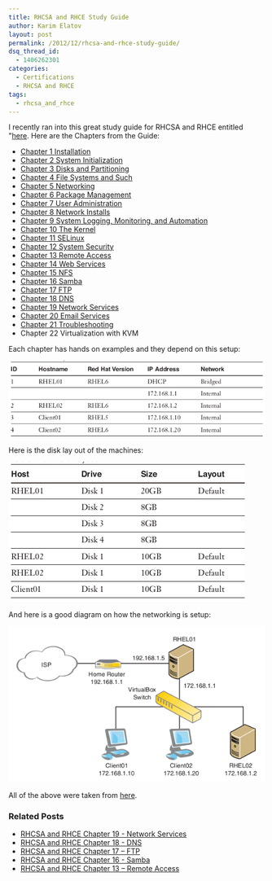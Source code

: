 ```yaml
---
title: RHCSA and RHCE Study Guide
author: Karim Elatov
layout: post
permalink: /2012/12/rhcsa-and-rhce-study-guide/
dsq_thread_id:
  - 1406262301
categories:
  - Certifications
  - RHCSA and RHCE
tags:
  - rhcsa_and_rhce
---
```

I recently ran into this great study guide for RHCSA and RHCE entitled "[here](http://www.pearsonhighered.com/bookseller/product/Handson-Guide-to-the-Red-Hat-Exams-RHCSA-and-RHCE-Cert-Guide-and-Lab-Manual/9780321767950.page). Here are the Chapters from the Guide:

*   [Chapter 1 Installation](http://virtuallyhyper.com/2013/01/rhcsa-and-rhce-chapter-1-installation/)
*   [Chapter 2 System Initialization](http://virtuallyhyper.com/2013/01/rhcsa-and-rhce-chapter-2-system-initialization/)
*   [Chapter 3 Disks and Partitioning](http://virtuallyhyper.com/2013/01/rhcsa-and-rhce-chapter-3-disks-and-partitioning/)
*   [Chapter 4 File Systems and Such](http://virtuallyhyper.com/2013/01/rhcsa-and-rhce-chapter-4-file-systems-and-such/)
*   [Chapter 5 Networking](http://virtuallyhyper.com/2013/01/rhcsa-and-rhce-chapter-5-networking/)
*   [Chapter 6 Package Management](http://virtuallyhyper.com/2013/03/rhcsa-and-rhce-chapter-6-package-management/)
*   [Chapter 7 User Administration](http://virtuallyhyper.com/2013/03/rhcsa-and-rhce-chapter-7-user-administration/)
*   [Chapter 8 Network Installs](http://virtuallyhyper.com/2013/03/rhcsa-and-rhce-chapter-8-network-installs)
*   [Chapter 9 System Logging, Monitoring, and Automation](http://virtuallyhyper.com/2013/06/rhcsa-and-rhce-chapter-9-system-logging-monitoring-and-automation)
*   [Chapter 10 The Kernel](http://virtuallyhyper.com/2013/07/rhcsa-and-rhce-chapter-10-the-kernel/)
*   [Chapter 11 SELinux](http://virtuallyhyper.com/2014/03/rhcsa-rhce-chapter-11-selinux)
*   [Chapter 12 System Security](http://virtuallyhyper.com/2014/03/rhcsa-rhce-chapter-12-system-security)
*   [Chapter 13 Remote Access](http://virtuallyhyper.com/2014/03/rhcsa-rhce-chapter-13-remote-access)
*   [Chapter 14 Web Services](http://virtuallyhyper.com/2014/03/rhcsa-rhce-chapter-14-web-services)
*   [Chapter 15 NFS](http://virtuallyhyper.com/2014/04/rhcsa-rhce-chapter-15-nfs/)
*   [Chapter 16 Samba](http://virtuallyhyper.com/2014/04/rhcsa-rhce-chapter-16-samba/)
*   [Chapter 17 FTP](http://virtuallyhyper.com/2014/04/rhcsa-rhce-chapter-17-ftp)
*   [Chapter 18 DNS](http://virtuallyhyper.com/2014/04/rhcsa-rhce-chapter-18-dns)
*   [Chapter 19 Network Services](http://virtuallyhyper.com/2014/05/rhcsa-rhce-chapter-19-network-services)
*   [Chapter 20 Email Services](http://virtuallyhyper.com/2014/05/rhcsa-rhce-chapter-20-email-services)
*   [Chapter 21 Troubleshooting](http://virtuallyhyper.com/2014/05/rhcsa-rhce-chapter-21-troubleshooting)
*   Chapter 22 Virtualization with KVM

Each chapter has hands on examples and they depend on this setup:

![rhc lab layout RHCSA and RHCE Study Guide](https://github.com/elatov/uploads/raw/master/2012/12/rhc_lab_layout.png)

Here is the disk lay out of the machines:

![rhc part layout RHCSA and RHCE Study Guide](https://github.com/elatov/uploads/raw/master/2012/12/rhc_part_layout.png)

And here is a good diagram on how the networking is setup:

![rhc net diagram RHCSA and RHCE Study Guide](https://github.com/elatov/uploads/raw/master/2012/12/rhc_net_diagram.png)

All of the above were taken from [here](http://ptgmedia.pearsoncmg.com/images/9780321767950/samplepages/0321767950.pdf).

### Related Posts

- [RHCSA and RHCE Chapter 19 - Network Services](http://virtuallyhyper.com/2014/05/rhcsa-rhce-chapter-19-network-services/)
- [RHCSA and RHCE Chapter 18 - DNS](http://virtuallyhyper.com/2014/04/rhcsa-rhce-chapter-18-dns/)
- [RHCSA and RHCE Chapter 17 – FTP](http://virtuallyhyper.com/2014/04/rhcsa-rhce-chapter-17-ftp/)
- [RHCSA and RHCE Chapter 16 - Samba](http://virtuallyhyper.com/2014/04/rhcsa-rhce-chapter-16-samba/)
- [RHCSA and RHCE Chapter 13 – Remote Access](http://virtuallyhyper.com/2014/03/rhcsa-rhce-chapter-13-remote-access/)

